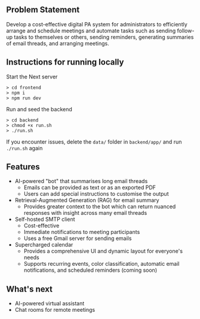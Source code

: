 ## Problem Statement
Develop a cost-effective digital PA system for administrators to efficiently arrange and schedule meetings and automate tasks such as sending follow-up tasks to themselves or others, sending reminders, generating summaries of email threads, and arranging meetings.

## Instructions for running locally
Start the Next server
```
> cd frontend
> npm i
> npm run dev
```
Run and seed the backend
```
> cd backend
> chmod +x run.sh
> ./run.sh
```

If you encounter issues, delete the `data/` folder in `backend/app/` and run `./run.sh` again

## Features
- AI-powered "bot" that summarises long email threads
    - Emails can be provided as text or as an exported PDF
    - Users can add special instructions to customise the output 
- Retrieval-Augmented Generation (RAG) for email summary
    - Provides greater context to the bot which can return nuanced responses with insight across many email threads 
- Self-hosted SMTP client 
    - Cost-effective
    - Immediate notifications to meeting participants
    - Uses a free Gmail server for sending emails
- Supercharged calendar
    - Provides a comprehensive UI and dynamic layout for everyone's needs
    - Supports recurring events, color classification, automatic email notifications, and scheduled reminders (coming soon)  

## What's next
- AI-powered virtual assistant
- Chat rooms for remote meetings
